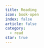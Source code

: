 ```yaml
---
title: Reading
icon: book-open
index: false
article: false
category:
  - read
star: true
---
```


<Catalog />